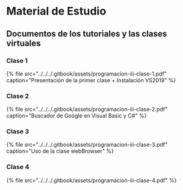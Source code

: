 # Material de Estudio

## Documentos de los tutoriales y las clases virtuales

### Clase 1

{% file src="../../../.gitbook/assets/programacion-iii-clase-1.pdf" caption="Presentación de la primer clase + Instalación VS2019" %}

### Clase 2

{% file src="../../../.gitbook/assets/programacion-iii-clase-2.pdf" caption="Buscador de Google en Visual Basic y C\#" %}

### Clase 3

{% file src="../../../.gitbook/assets/programacion-iii-clase-3.pdf" caption="Uso de la clase webBrowser" %}

### Clase 4

{% file src="../../../.gitbook/assets/programacion-iii-clase-4.pdf" %}

